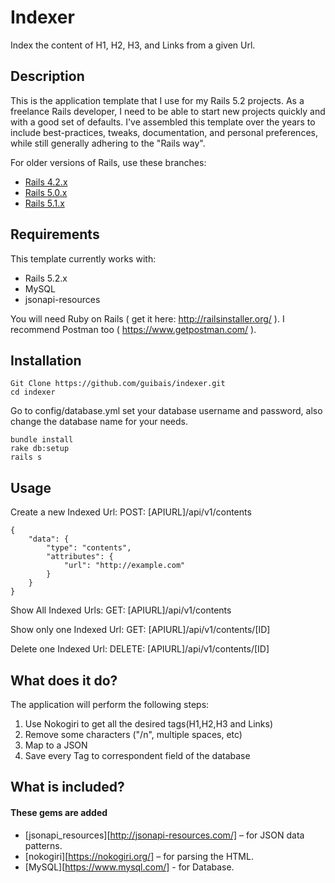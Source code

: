 # Indexer

Index the content of H1, H2, H3, and Links from a given Url.

## Description

This is the application template that I use for my Rails 5.2 projects. As a freelance Rails developer, I need to be able to start new projects quickly and with a good set of defaults. I've assembled this template over the years to include best-practices, tweaks, documentation, and personal preferences, while still generally adhering to the "Rails way".

For older versions of Rails, use these branches:

* [Rails 4.2.x](https://github.com/mattbrictson/rails-template/tree/rails-42)
* [Rails 5.0.x](https://github.com/mattbrictson/rails-template/tree/rails-50)
* [Rails 5.1.x](https://github.com/mattbrictson/rails-template/tree/rails-51)

## Requirements

This template currently works with:

* Rails 5.2.x
* MySQL
* jsonapi-resources

You will need Ruby on Rails ( get it here: http://railsinstaller.org/ ).
I recommend Postman too ( https://www.getpostman.com/ ).

## Installation

```
Git Clone https://github.com/guibais/indexer.git
cd indexer
```
Go to config/database.yml
set your database username and password, also change the database name for your needs.
```
bundle install
rake db:setup
rails s
```

## Usage

Create a new Indexed Url:
POST: [APIURL]/api/v1/contents
```
{
	"data": {
		"type": "contents",
		"attributes": {
			"url": "http://example.com"
		}
	}
}
```
Show All Indexed Urls:
GET: [APIURL]/api/v1/contents

Show only one Indexed Url:
GET: [APIURL]/api/v1/contents/[ID]

Delete one Indexed Url:
DELETE: [APIURL]/api/v1/contents/[ID]

## What does it do?

The application will perform the following steps:

1. Use Nokogiri to get all the desired tags(H1,H2,H3 and Links)
2. Remove some characters ("/n", multiple spaces, etc)
3. Map to a JSON
4. Save every Tag to correspondent field of the database

## What is included?

#### These gems are added

* [jsonapi_resources][http://jsonapi-resources.com/] – for JSON data patterns.
* [nokogiri][https://nokogiri.org/] – for parsing the HTML.
* [MySQL][https://www.mysql.com/] - for Database.


